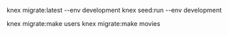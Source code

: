 knex migrate:latest --env development
knex seed:run --env development

knex migrate:make users
knex migrate:make movies
